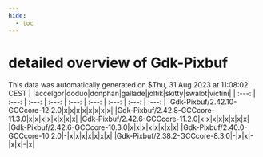 ```yaml
---
hide:
  - toc
---
```


detailed overview of Gdk-Pixbuf
===============================


This data was automatically generated on $Thu, 31 Aug 2023 at 11:08:02 CEST
| |accelgor|doduo|donphan|gallade|joltik|skitty|swalot|victini|
| :---: | :---: | :---: | :---: | :---: | :---: | :---: | :---: | :---: |
|Gdk-Pixbuf/2.42.10-GCCcore-12.2.0|x|x|x|x|x|x|x|x|
|Gdk-Pixbuf/2.42.8-GCCcore-11.3.0|x|x|x|x|x|x|x|x|
|Gdk-Pixbuf/2.42.6-GCCcore-11.2.0|x|x|x|x|x|x|x|x|
|Gdk-Pixbuf/2.42.6-GCCcore-10.3.0|x|x|x|x|x|x|x|x|
|Gdk-Pixbuf/2.40.0-GCCcore-10.2.0|-|x|x|x|x|x|x|x|
|Gdk-Pixbuf/2.38.2-GCCcore-8.3.0|-|x|x|-|x|x|-|x|
